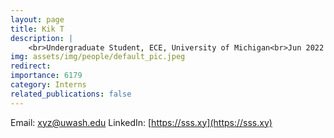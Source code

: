 ```yaml
---
layout: page
title: Kik T
description: |
    <br>Undergraduate Student, ECE, University of Michigan<br>Jun 2022 -- Present
img: assets/img/people/default_pic.jpeg
redirect: 
importance: 6179
category: Interns
related_publications: false
---
```

Email: [xyz@uwash.edu](mailto:xyz@uwash.edu)
LinkedIn: [https://sss.xy](https://sss.xy)
